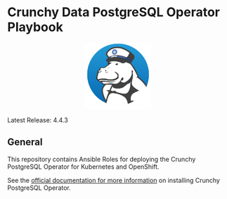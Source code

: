 # Crunchy Data PostgreSQL Operator Playbook

<p align="center">
  <img width="150" src="../../crunchy_logo.png" alt="Crunchy Data"/>
</p>

Latest Release: 4.4.3

## General

This repository contains Ansible Roles for deploying the Crunchy PostgreSQL Operator
for Kubernetes and OpenShift.

See the [official documentation for more information](https://crunchydata.github.io/postgres-operator/stable/)
on installing Crunchy PostgreSQL Operator.
